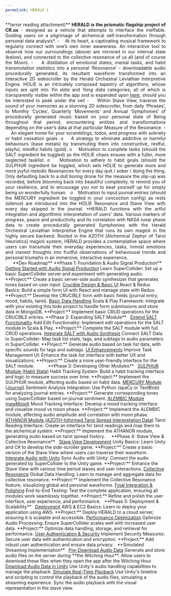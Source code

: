 ```yaml
---
permalink: HERALD 1
---
```

<p style="text-align:justify;margin:0"> **(error reading attachment)**
<b>HERALD is the prismatic flagship project of CR.ux</b> - designed as a vehicle that attempts to interface the ineffable. Guiding users on a pilgrimage of alchemical self-transformation through personal data analysis*.
-    At its heart, a captivating musical framework to regularly connect with one’s own inner awareness. An interactive tool to observe how our surroundings (above) are mirrored in our internal state (below), and connected to the collective resonance of us all (and of course the Moon).
-    A distillation of emotional states, menial tasks, and habit transmutation statistics into a personal ‘Resonance’ – downloadable audio procedurally generated; its resultant waveform transformed into an interactive 2D sidescroller by the Herald Orchestral Leviathan Interpretive Engine. HOLIE is an intricately composed tapestry of algorithms, whose inputs are split into <i>Yin data</i> and <i>Yang data</i> categories; all of which is transparently visible within the app and is expanded upon <u>here</u>, should you be interested to peek under the veil
-    Within Stave View, traverse the sound of your memories as a stunning 2D sidescroller, from daily ‘Phrases’, to Monthly ‘Cycles’, Quarterly ‘Movements’ and Annual ‘Symphonies’ of procedurally generated music based on your personal state of Being throughout that period, encountering entities and transformations depending on the user’s data at that particular Measure of the Resonance.
-    An elegant home for your scramblings, todos, and progress with sobriety or habit cessation goals.
o    A strategy to eliminate addictive or harmful behaviours (base metals) by transmuting them into constructive, restful, playful, mindful habits (gold).
o    Motivation to complete tasks (should the SALT ingredient be toggled) as the HOLIE chaos ensues with a fuller, more neglected tasklist.
o    Motivation to adhere to habit goals (should the SULPHUR ingredient be toggled, which sets HOLIE to generate more and more joyful melodic Resonances for every day quit / sober / doing the thing. Only defaulting back to a dull boring drone for the measure the slip-up was recorded, before blooming back into beautiful complexity, to remind you of your resilience, and to encourage you not to beat yourself up for simply being so wonderfully human.  
o    Motivation to input journal entries (should the MERCURY ingredient be toggled in your concoction config) as rests (silence) are introduced into the HOLIE Resonance and Stave View with every day skipped in the journal.
*HERALD functions with the artful integration and algorithmic interpretation of users’ data. Various markers of progress, peace and productivity and its correlation with NASA lunar phase data to create procedurally generated Symphonies with the Herald Orchestral Leviathan Interpretive Engine that runs its own magick in the highly secure backend. Rooted in the AZOTH [Alchemical Zephyr of Tarot Heuristics] magick system, HERALD provides a contemplative space where users can transmute their everyday experiences, tasks, inmost emotions and inanest thoughts into fruitful observations of behavioural trends and personal triumphs in an immersive, interactive experience.
</p>
 
 
 
**Dev Roadmap**
**Phase 1: Foundation & Audio Signal Production**
 
<u>Getting Started with Audio Signal Production</u>
Learn SuperCollider: Set up a basic SuperCollider server and experiment with generating audio.  
**Project:** Create a basic server-side audio synthesizer that generates tones based on user input.
<u>Crucible Design & Basic UI</u>
React & Redux Basics: Build a simple form UI with React and manage state with Redux.
**Project:** Develop the CRUCIBLE form with basic fields (journal entry, mood, habits, tarot).
<u>Basic Data Handling</u>
Scala & Play Framework: Integrate with your existing this.todo project to handle form submissions and store data in MongoDB.
**Project:** Implement basic CRUD operations for the CRUCIBLE entries.
**Phase 2: Expanding SALT Module**
 
<u>Extend SALT Functionality</u>
Add Edit Functionality: Implement edit operations for the SALT module in Scala & Play.
**Project:** Complete the SALT module with full CRUD operations.
<u>Integrate SALT with Audio Synthesis</u>
Connect SALT Data to SuperCollider: Map task list state, tags, and subtags to audio parameters in SuperCollider.
**Project:** Generate audio based on task list data, with specific sounds for tags and subtags.
<u>UI Enhancements</u>
Improve Task Management UI: Enhance the task list interface with better UX and visualizations.
**Project:** Create a more user-friendly interface for the SALT module.
 
 
 
 
 
**Phase 3: Developing Other Modules**
 
<u>SULPHUR Module (Habit State)</u>
Habit Tracking System: Build a habit tracking interface and logic to measure success over time.
**Project:** Implement the SULPHUR module, affecting audio based on habit data.
<u>MERCURY Module (Journal)</u>
Sentiment Analysis Integration: Use Python (spaCy or TextBlob) for analyzing journal entries.
**Project:** Generate corresponding tones using SuperCollider based on journal sentiment.
<u>ALEMBIC Module (newMood)</u>
Mood Tracking Interface: Develop a mood tracking interface and visualize mood vs moon phase.
**Project:** Implement the ALEMBIC module, affecting audio amplitude and correlation with moon phase.
<u>ATHANOR Module (AZOTH-Informed Tarot Spread Interpretation Data)</u>
Tarot Reading Interface: Create an interface for tarot readings and map them to the alchemical system.
**Project:** Implement the ATHANOR module, generating audio based on tarot spread history.
 
 
**Phase 4: Stave View & Collective Resonance**
 
<u>Stave View Development</u>
Unity Basics: Learn Unity and C# to develop the side-scroller game.
**Project:** Create a basic version of the Stave View where users can traverse their waveform.
<u>Integrate Audio with Unity</u>
Sync Audio with Unity: Connect the audio generated by SuperCollider to the Unity game.
**Project:** Enhance the Stave View with various time period staves and user interactions.
<u>Collective Resonance</u>
Global Data Handling: Learn to manage and aggregate data for collective resonance.
**Project:** Implement the Collective Resonance feature, visualizing global and personal waveforms.
<u>Final Integration & Polishing</u>
End-to-End Testing: Test the complete application, ensuring all modules work seamlessly together.
**Project:** Refine and polish the user interface, user experience, and performance.
 
**Phase 5: Deployment & Scalability**
 
<u>Deployment</u>
AWS & EC2 Basics: Learn to deploy your application using AWS.
**Project:** Deploy HERALD to a cloud server, ensuring it is scalable and accessible.
<u>Performance Optimization</u>
Optimize Audio Processing: Ensure SuperCollider scales well with increased user data.
**Project:** Optimize data handling, storage, and retrieval for performance.
<u>User Authentication & Security</u>
Implement Security Measures: Secure user data with authentication and encryption.
**Project:** Add robust user authentication and ensure data privacy.
 
**Simulated Streaming Implementation**
 
<u>Pre-Download Audio Data</u>
Generate and store audio files on the server during **the Witching Hour**.
Allow users to download these files when they open the app after the Witching Hour.
<u>Download Audio Data in Unity</u>
Use Unity's audio handling capabilities to manage the playback.
<u>Simulate Real-Time Playback</u>
Use Unity's timeline and scripting to control the playback of the audio files, simulating a streaming experience.
Sync the audio playback with the visual representation in the stave view.